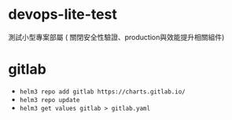 # devops-lite-test
測試小型專案部屬 ( 關閉安全性驗證、production與效能提升相關組件)

# gitlab
* `helm3 repo add gitlab https://charts.gitlab.io/`
* `helm3 repo update`
* `helm3 get values gitlab > gitlab.yaml`
